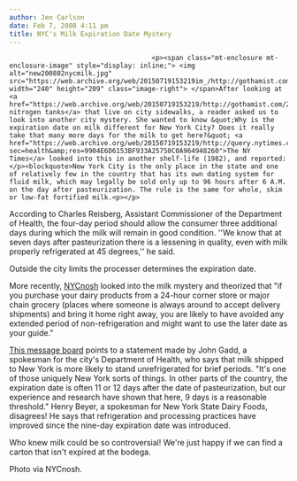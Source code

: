 ```yaml
---
author: Jen Carlson
date: Feb 7, 2008 4:11 pm
title: NYC's Milk Expiration Date Mystery
---
```


	
										<p><span class="mt-enclosure mt-enclosure-image" style="display: inline;"> <img alt="new200802nycmilk.jpg" src="https://web.archive.org/web/20150719153219im_/http://gothamist.com/attachments/arts_jen/new200802nycmilk.jpg" width="240" height="209" class="image-right"> </span>After looking at <a href="https://web.archive.org/web/20150719153219/http://gothamist.com/2008/01/31/nitrogen_tanks.php">the nitrogen tanks</a> that live on city sidewalks, a reader asked us to look into another city mystery. She wanted to know &quot;Why is the expiration date on milk different for New York City? Does it really take that many more days for the milk to get here?&quot; <a href="https://web.archive.org/web/20150719153219/http://query.nytimes.com/gst/fullpage.html?sec=health&amp;res=9904E6D6153BF933A25750C0A964948260">The NY Times</a> looked into this in another shelf-life (1982), and reported:</p><blockquote>New York City is the only place in the state and one of relatively few in the country that has its own dating system for fluid milk, which may legally be sold only up to 96 hours after 6 A.M. on the day after pasteurization. The rule is the same for whole, skim or low-fat fortified milk.<p></p>

<p>According to Charles Reisberg, Assistant Commissioner of the Department of Health, the four-day period should allow the consumer three additional days during which the milk will remain in good condition. &apos;&apos;We know that at seven days after pasteurization there is a lessening in quality, even with milk properly refrigerated at 45 degrees,&apos;&apos; he said.</p>

<p>Outside the city limits the processer determines the expiration date.</p></blockquote>More recently, <a href="https://web.archive.org/web/20150719153219/http://www.nycnosh.com/?p=131">NYCnosh</a> looked into the milk mystery and theorized that &quot;if you purchase your dairy products from a 24-hour corner store or major chain grocery (places where someone is always around to accept delivery shipments) and bring it home right away, you are likely to have avoided any extended period of non-refrigeration and might want to use the later date as your guide.&quot;<p></p>

<p><a href="https://web.archive.org/web/20150719153219/http://www.yarnivore.com/francis/archives/000820.html">This message board</a> points to a statement made by John Gadd, a spokesman for the city&apos;s Department of Health, who says that milk shipped to New York is more likely to stand unrefrigerated for brief periods. &quot;It&apos;s one of those uniquely New York sorts of things. In other parts of the country, the expiration date is often 11 or 12 days after the date of pasteurization, but our experience and research have shown that here, 9 days is a reasonable threshold.&quot; Henry Beyer, a spokesman for New York State Dairy Foods, disagrees! He says that refrigeration and processing practices have improved since the nine-day expiration date was introduced. </p>

<p>Who knew milk could be so controversial! We&apos;re just happy if we can find a carton that isn&apos;t expired at the bodega.</p>

<p><span class="photo_caption">Photo via NYCnosh.</span></p>					
										
									
				